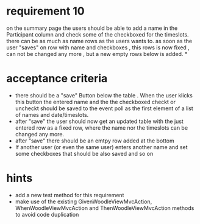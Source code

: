 # requirement 10
on the summary page the users should be able to add a name in the Participant column and check some of the checkboxed for the timeslots. there can be as much as name rows as the users wants to. as soon as the user "saves" on row with name and checkboxes , this rows is now fixed , can not be changed any more , but a new empty rows below is added. *

# acceptance criteria
* there should be a "save" Button below the table . When the user klicks this button the entered name and the the checkboxed checkt or uncheckt should be saved to the event poll as the first element of a list of names and date/timeslots. 
*  after "save" the user should now get an updated table with the just entered row as a fixed row, where the name nor the timeslots can be changed any more.
*  after "save" there should be an emtpy row added at the bottom
*  If another user (or even the same user) enters another name and set some checkboxes that should be also saved and so on

# hints
* add a new test method for this requirement
* make use of the existing GivenWoodleViewMvcAction, WhenWoodleViewMvcAction and ThenWoodleViewMvcAction methods to avoid code duplication
  